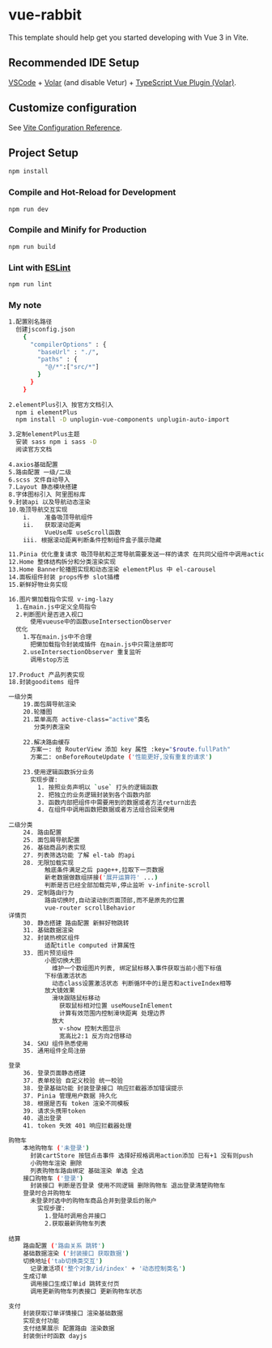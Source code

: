 # vue-rabbit

This template should help get you started developing with Vue 3 in Vite.

## Recommended IDE Setup

[VSCode](https://code.visualstudio.com/) + [Volar](https://marketplace.visualstudio.com/items?itemName=Vue.volar) (and disable Vetur) + [TypeScript Vue Plugin (Volar)](https://marketplace.visualstudio.com/items?itemName=Vue.vscode-typescript-vue-plugin).

## Customize configuration

See [Vite Configuration Reference](https://vitejs.dev/config/).

## Project Setup

```sh
npm install
```

### Compile and Hot-Reload for Development

```sh
npm run dev
```

### Compile and Minify for Production

```sh
npm run build
```

### Lint with [ESLint](https://eslint.org/)

```sh
npm run lint
```

### My note

```sh
1.配置别名路径
  创建jsconfig.json
    {
      "compilerOptions" : {
        "baseUrl" : "./",
        "paths" : {
          "@/*":["src/*"]
        }
      }
    }
    
2.elementPlus引入 按官方文档引入
  npm i elementPlus
  npm install -D unplugin-vue-components unplugin-auto-import

3.定制elementPlus主题
  安装 sass npm i sass -D
  阅读官方文档
  
4.axios基础配置
5.路由配置 一级/二级
6.scss 文件自动导入
7.Layout 静态模块搭建
8.字体图标引入 阿里图标库
9.封装api 以及导航动态渲染
10.吸顶导航交互实现
    i.    准备吸顶导航组件 
    ii.   获取滚动距离 
          VueUse库 useScroll函数
    iii. 根据滚动距离判断条件控制组件盒子展示隐藏    

11.Pinia 优化重复请求 吸顶导航和正常导航需要发送一样的请求 在共同父组件中调用action函数   
12.Home 整体结构拆分和分类渲染实现
13.Home Banner轮播图实现和动态渲染 elementPlus 中 el-carousel
14.面板组件封装 props传参 slot插槽
15.新鲜好物业务实现

16.图片懒加载指令实现 v-img-lazy
  1.在main.js中定义全局指令
  2.判断图片是否进入视口
      使用vueuse中的函数useIntersectionObserver
  优化
    1.写在main.js中不合理 
      把懒加载指令封装成插件 在main.js中只需注册即可
    2.useIntersectionObserver 重复监听
      调用stop方法
      
17.Product 产品列表实现
18.封装gooditems 组件

一级分类      
    19.面包屑导航渲染
    20.轮播图
    21.菜单高亮 active-class="active"类名
       分类列表渲染
       
    22.解决路由缓存
      方案一: 给 RouterView 添加 key 属性 :key="$route.fullPath"    
      方案二: onBeforeRouteUpdate ('性能更好,没有重复的请求')
      
    23.使用逻辑函数拆分业务
      实现步骤:
        1. 按照业务声明以 `use` 打头的逻辑函数
        2. 把独立的业务逻辑封装到各个函数内部
        3. 函数内部把组件中需要用到的数据或者方法return出去
        4. 在组件中调用函数把数据或者方法组合回来使用
        
二级分类
    24. 路由配置
    25. 面包屑导航配置
    26. 基础商品列表实现
    27. 列表筛选功能 了解 el-tab 的api
    28. 无限加载实现
          触底条件满足之后 page++,拉取下一页数据
          新老数据做数组拼接('展开运算符' ...)
          判断是否已经全部加载完毕,停止监听 v-infinite-scroll
    29. 定制路由行为
          路由切换时,自动滚动到页面顶部,而不是原先的位置  
          vue-router scrollBehavior    
详情页
    30. 静态搭建 路由配置 新鲜好物跳转
    31. 基础数据渲染
    32. 封装热榜区组件
          适配title computed 计算属性
    33. 图片预览组件
          小图切换大图
            维护一个数组图片列表, 绑定鼠标移入事件获取当前小图下标值 
          下标值激活状态
            动态class设置激活状态 判断循环中的i是否和activeIndex相等
          放大镜效果
            滑块跟随鼠标移动
              获取鼠标相对位置 useMouseInElement  
              计算有效范围内控制滑块距离 处理边界
            放大
              v-show 控制大图显示
              宽高比2:1 反方向2倍移动    
    34. SKU 组件熟悉使用
    35. 通用组件全局注册

登录
    36. 登录页面静态搭建
    37. 表单校验 自定义校验 统一校验
    38. 登录基础功能 封装登录接口 响应拦截器添加错误提示           
    37. Pinia 管理用户数据 持久化
    38. 根据是否有 token 渲染不同模板
    39. 请求头携带token 
    40. 退出登录
    41. token 失效 401 响应拦截器处理

购物车
    本地购物车 ('未登录')  
      封装cartStore 按钮点击事件 选择好规格调用action添加 已有+1 没有则push
      小购物车渲染 删除 
      列表购物车路由绑定 基础渲染 单选 全选
    接口购物车 ('登录')
      封装接口 判断是否登录 使用不同逻辑 删除购物车 退出登录清楚购物车
    登录时合并购物车  
      未登录时选中的购物车商品合并到登录后的账户
        实现步骤:
          1.登陆时调用合并接口
          2.获取最新购物车列表
    
结算
    路由配置 ('路由关系 跳转')    
    基础数据渲染 ('封装接口 获取数据')
    切换地址('tab切换类交互')
      记录激活项('整个对象/id/index' + '动态控制类名')
    生成订单
      调用接口生成订单id 跳转支付页
      调用更新购物车列表接口 更新购物车状态

支付
    封装获取订单详情接口 渲染基础数据
    实现支付功能
    支付结果展示 配置路由 渲染数据       
    封装倒计时函数 dayjs
```
